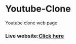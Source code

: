 # Youtube-Clone
Youtube clone web page

### Live website:[Click here](https://github.com/gautam-divyanshu/youtube-clon/settings/pages)
